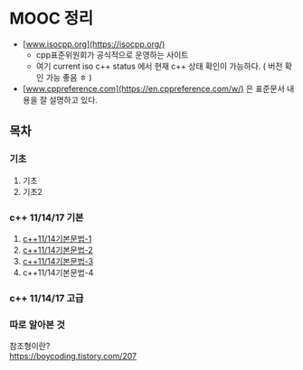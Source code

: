 # MOOC 정리 

- [www.isocpp.org](https://isocpp.org/)
  - cpp표준위원회가 공식적으로 운영하는 사이트
  - 여기 current iso c++ status 에서 현재 c++ 상태 확인이 가능하다. ( 버전 확인 가능 좋음 ㅎ )
- [www.cppreference.com](https://en.cppreference.com/w/) 은 표준문서 내용을 잘 설명하고 있다.
  
## 목차

### 기초

1. 기초
2. 기초2

### c++ 11/14/17 기본

1. [c++11/14기본문법-1](c++11,14기본문법(1).md)
2. [c++11/14기본문법-2](c++11,14기본문법(2).md)
3. [c++11/14기본문법-3](c++11,14기본문법(3).md)
4. c++11/14기본문법-4

### c++ 11/14/17 고급

### 따로 알아본 것

참조형이란?  
https://boycoding.tistory.com/207
